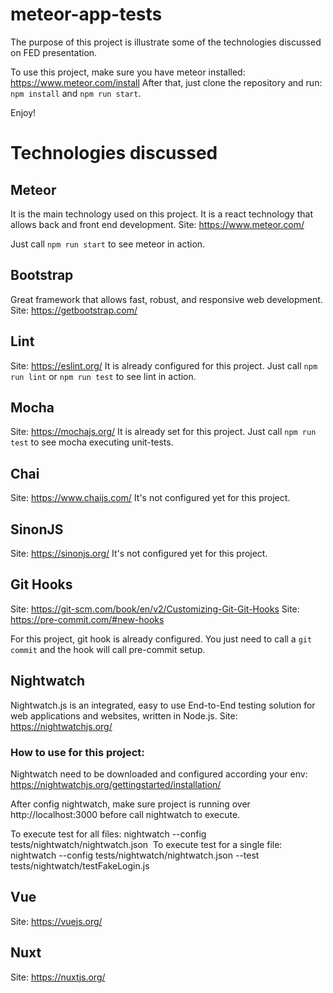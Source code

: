 # meteor-app-tests
 
The purpose of this project is illustrate some of the technologies discussed on FED presentation.

To use this project, make sure you have meteor installed: https://www.meteor.com/install
After that, just clone the repository and run: `npm install` and `npm run start`.

Enjoy!

# Technologies discussed

## Meteor
It is the main technology used on this project. It is a react technology that allows back and front end development.
Site: https://www.meteor.com/

Just call `npm run start` to see meteor in action.

## Bootstrap
Great framework that allows fast, robust, and responsive web development.
Site: https://getbootstrap.com/

## Lint
Site: https://eslint.org/
It is already configured for this project. Just call `npm run lint` or `npm run test` to see lint in action.

## Mocha
Site: https://mochajs.org/
It is already set for this project. Just call `npm run test` to see mocha executing unit-tests.

## Chai
Site: https://www.chaijs.com/
It's not configured yet for this project.

## SinonJS
Site: https://sinonjs.org/
It's not configured yet for this project.

## Git Hooks

Site: https://git-scm.com/book/en/v2/Customizing-Git-Git-Hooks
Site: https://pre-commit.com/#new-hooks

For this project, git hook is already configured. You just need to call a `git commit` and the hook will call pre-commit setup.

## Nightwatch
Nightwatch.js is an integrated, easy to use End-to-End testing solution for web applications and websites, written in Node.js.
Site: https://nightwatchjs.org/

### How to use for this project: 

Nightwatch need to be downloaded and configured according your env: https://nightwatchjs.org/gettingstarted/installation/

After config nightwatch, make sure project is running over http://localhost:3000 before call nightwatch to execute.

To execute test for all files: nightwatch --config tests/nightwatch/nightwatch.json 
To execute test for a single file: nightwatch --config tests/nightwatch/nightwatch.json --test tests/nightwatch/testFakeLogin.js 

## Vue
Site: https://vuejs.org/

## Nuxt
Site: https://nuxtjs.org/
